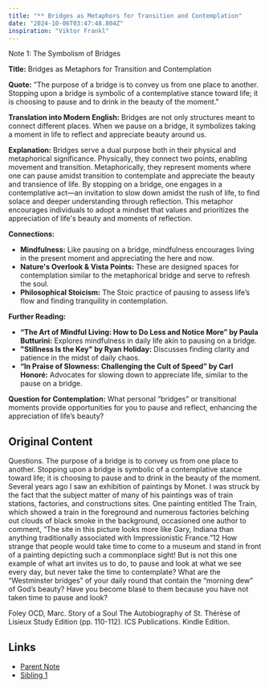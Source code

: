```yaml
---
title: "** Bridges as Metaphors for Transition and Contemplation"
date: "2024-10-06T03:47:48.804Z"
inspiration: "Viktor Frankl"
---
```


Note 1: The Symbolism of Bridges

**Title:** Bridges as Metaphors for Transition and Contemplation

**Quote:** "The purpose of a bridge is to convey us from one place to another. Stopping upon a bridge is symbolic of a contemplative stance toward life; it is choosing to pause and to drink in the beauty of the moment."

**Translation into Modern English:** Bridges are not only structures meant to connect different places. When we pause on a bridge, it symbolizes taking a moment in life to reflect and appreciate beauty around us.

**Explanation:** Bridges serve a dual purpose both in their physical and metaphorical significance. Physically, they connect two points, enabling movement and transition. Metaphorically, they represent moments where one can pause amidst transition to contemplate and appreciate the beauty and transience of life. By stopping on a bridge, one engages in a contemplative act—an invitation to slow down amidst the rush of life, to find solace and deeper understanding through reflection. This metaphor encourages individuals to adopt a mindset that values and prioritizes the appreciation of life's beauty and moments of reflection.

**Connections:**
- **Mindfulness:** Like pausing on a bridge, mindfulness encourages living in the present moment and appreciating the here and now.
- **Nature's Overlook & Vista Points:** These are designed spaces for contemplation similar to the metaphorical bridge and serve to refresh the soul.
- **Philosophical Stoicism:** The Stoic practice of pausing to assess life’s flow and finding tranquility in contemplation.

**Further Reading:**
- **“The Art of Mindful Living: How to Do Less and Notice More” by Paula Butturini:** Explores mindfulness in daily life akin to pausing on a bridge.
- **"Stillness Is the Key" by Ryan Holiday:** Discusses finding clarity and patience in the midst of daily chaos.
- **“In Praise of Slowness: Challenging the Cult of Speed” by Carl Honoré:** Advocates for slowing down to appreciate life, similar to the pause on a bridge.

**Question for Contemplation:** What personal “bridges” or transitional moments provide opportunities for you to pause and reflect, enhancing the appreciation of life’s beauty?

## Original Content

Questions. The purpose of a bridge is to convey us from one place to another. Stopping upon a bridge is symbolic of a contemplative stance toward life; it is choosing to pause and to drink in the beauty of the moment. Several years ago I saw an exhibition of paintings by Monet. I was struck by the fact that the subject matter of many of his paintings was of train stations, factories, and constructions sites. One painting entitled The Train, which showed a train in the foreground and numerous factories belching out clouds of black smoke in the background, occasioned one author to comment, “The site in this picture looks more like Gary, Indiana than anything traditionally associated with Impressionistic France.”12 How strange that people would take time to come to a museum and stand in front of a painting depicting such a commonplace sight! But is not this one example of what art invites us to do, to pause and look at what we see every day, but never take the time to contemplate? What are the “Westminster bridges” of your daily round that contain the “morning dew” of God’s beauty? Have you become blasé to them because you have not taken time to pause and look?

Foley OCD, Marc. Story of a Soul The Autobiography of St. Thérèse of Lisieux Study Edition (pp. 110-112). ICS Publications. Kindle Edition. 

## Links

- [Parent Note](/parent-note.md)
- [Sibling 1](/zettel1.md)
